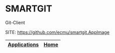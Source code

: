 # SMARTGIT
 
 Git-Client
 
 SITE: https://github.com/ecmu/smartgit.AppImage

 | [Applications](https://portable-linux-apps.github.io/apps.html) | [Home](https://portable-linux-apps.github.io)
 | --- | --- |
